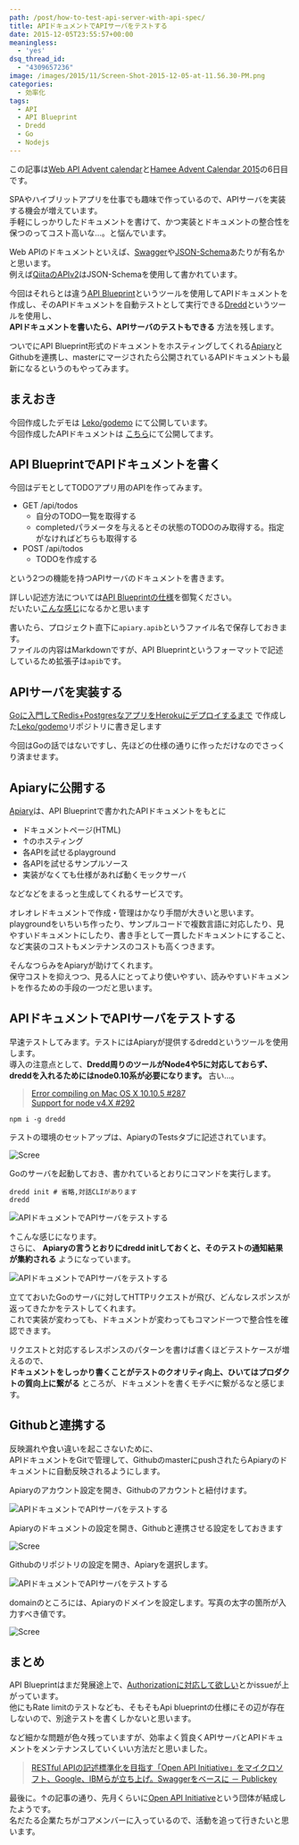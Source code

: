 ```yaml
---
path: /post/how-to-test-api-server-with-api-spec/
title: APIドキュメントでAPIサーバをテストする
date: 2015-12-05T23:55:57+00:00
meaningless:
  - 'yes'
dsq_thread_id:
  - "4309657236"
image: /images/2015/11/Screen-Shot-2015-12-05-at-11.56.30-PM.png
categories:
  - 効率化
tags:
  - API
  - API Blueprint
  - Dredd
  - Go
  - Nodejs
---
```

この記事は[Web API Advent calendar](http://qiita.com/advent-calendar/2015/web_api)と[Hamee Advent Calendar 2015](http://qiita.com/advent-calendar/2015/hamee)の6日目です。

SPAやハイブリットアプリを仕事でも趣味で作っているので、APIサーバを実装する機会が増えています。  
手軽にしっかりしたドキュメントを書けて、かつ実装とドキュメントの整合性を保つのってコスト高いな…。と悩んでいます。

Web APIのドキュメントといえば、[Swagger](http://swagger.io/)や[JSON-Schema](http://json-schema.org/)あたりが有名かと思います。  
例えば[QiitaのAPIv2](https://qiita.com/api/v2/docs)はJSON-Schemaを使用して書かれています。

今回はそれらとは違う[API Blueprint](https://apiblueprint.org/)というツールを使用してAPIドキュメントを作成し、そのAPIドキュメントを自動テストとして実行できる[Dredd](https://github.com/apiaryio/dredd)というツールを使用し、  
**APIドキュメントを書いたら、APIサーバのテストもできる** 方法を残します。

ついでにAPI Blueprint形式のドキュメントをホスティングしてくれる[Apiary](https://apiary.io/)とGithubを連携し、masterにマージされたら公開されているAPIドキュメントも最新になるというのもやってみます。

<!--more-->

まえおき
----------------------------------------

今回作成したデモは [Leko/godemo](https://github.com/Leko/godemo) にて公開しています。  
今回作成したAPIドキュメントは [こちら](http://docs.godemo.apiary.io/#)にて公開してます。

## API BlueprintでAPIドキュメントを書く

今回はデモとしてTODOアプリ用のAPIを作ってみます。

  * GET /api/todos 
      * 自分のTODO一覧を取得する
      * completedパラメータを与えるとその状態のTODOのみ取得する。指定がなければどちらも取得する
  * POST /api/todos 
      * TODOを作成する

という2つの機能を持つAPIサーバのドキュメントを書きます。

詳しい記述方法については[API Blueprintの仕様](https://github.com/apiaryio/api-blueprint/blob/master/API%20Blueprint%20Specification.md)を御覧ください。  
だいたい[こんな感じ](https://github.com/Leko/godemo/blob/master/apiary.apib)になるかと思います

書いたら、プロジェクト直下に`apiary.apib`というファイル名で保存しておきます。  
ファイルの内容はMarkdownですが、API Blueprintというフォーマットで記述しているため拡張子は`apib`です。

APIサーバを実装する
----------------------------------------

[Goに入門してRedis+PostgresなアプリをHerokuにデプロイするまで](/post/introduction-of-golang/) で作成した[Leko/godemo](https://github.com/Leko/godemo)リポジトリに書き足します

今回はGoの話ではないですし、先ほどの仕様の通りに作っただけなのでさっくり済ませます。

Apiaryに公開する
----------------------------------------

[Apiary](https://apiary.io/)は、API Blueprintで書かれたAPIドキュメントをもとに

  * ドキュメントページ(HTML)
  * ↑のホスティング
  * 各APIを試せるplayground
  * 各APIを試せるサンプルソース
  * 実装がなくても仕様があれば動くモックサーバ

などなどをまるっと生成してくれるサービスです。

オレオレドキュメントで作成・管理はかなり手間が大きいと思います。  
playgroundをいちいち作ったり、サンプルコードで複数言語に対応したり、見やすいドキュメントにしたり、書き手として一貫したドキュメントにすること、など実装のコストもメンテナンスのコストも高くつきます。

そんなつらみをApiaryが助けてくれます。  
保守コストを抑えつつ、見る人にとってより使いやすい、読みやすいドキュメントを作るための手段の一つだと思います。

APIドキュメントでAPIサーバをテストする
----------------------------------------

早速テストしてみます。テストにはApiaryが提供するdreddというツールを使用します。  
導入の注意点として、**Dredd周りのツールがNode4や5に対応しておらず、dreddを入れるためにはnode0.10系が必要になります。** 古い…。

> [Error compiling on Mac OS X 10.10.5 #287](https://github.com/apiaryio/dredd/issues/287)  
> [Support for node v4.X #292](https://github.com/apiaryio/dredd/issues/292)

```shell
npm i -g dredd
```

テストの環境のセットアップは、ApiaryのTestsタブに記述されています。


![Scree](/images/2015/12/Screen-Shot-2015-12-06-at-12.03.57-AM.png)



Goのサーバを起動しておき、書かれているとおりにコマンドを実行します。

```shell
dredd init # 省略,対話CLIがあります
dredd
```


![APIドキュメントでAPIサーバをテストする](/images/2015/11/Screen-Shot-2015-12-06-at-1.25.59-AM.png)



↑こんな感じになります。  
さらに、 **Apiaryの言うとおりにdredd initしておくと、そのテストの通知結果が集約される** ようになっています。


![APIドキュメントでAPIサーバをテストする](/images/2015/11/Screen-Shot-2015-12-06-at-1.27.02-AM.png)



立てておいたGoのサーバに対してHTTPリクエストが飛び、どんなレスポンスが返ってきたかをテストしてくれます。  
これで実装が変わっても、ドキュメントが変わってもコマンド一つで整合性を確認できます。

リクエストと対応するレスポンスのパターンを書けば書くほどテストケースが増えるので、  
**ドキュメントをしっかり書くことがテストのクオリティ向上、ひいてはプロダクトの質向上に繋がる** ところが、ドキュメントを書くモチベに繋がるなと感じます。

Githubと連携する
----------------------------------------

反映漏れや食い違いを起こさないために、  
APIドキュメントをGitで管理して、GithubのmasterにpushされたらApiaryのドキュメントに自動反映されるようにします。

Apiaryのアカウント設定を開き、Githubのアカウントと紐付けます。   

![APIドキュメントでAPIサーバをテストする](/images/2015/12/Screen-Shot-2015-12-05-at-2.51.19-PM.png)



Apiaryのドキュメントの設定を開き、Githubと連携させる設定をしておきます   

![Scree](/images/2015/11/Screen-Shot-2015-12-06-at-1.05.14-AM.png)



Githubのリポジトリの設定を開き、Apiaryを選択します。   

![APIドキュメントでAPIサーバをテストする](/images/2015/12/Screen-Shot-2015-12-05-at-2.52.55-PM.png)



domainのところには、Apiaryのドメインを設定します。写真の太字の箇所が入力すべき値です。   

![Scree](/images/2015/12/Screen-Shot-2015-12-05-at-2.53.30-PM.png)



まとめ
----------------------------------------

API Blueprintはまだ発展途上で、[Authorizationに対応して欲しい](https://github.com/apiaryio/api-blueprint/issues/11)とかissueが上がっています。  
他にもRate limitのテストなども、そもそもApi blueprintの仕様にその辺が存在しないので、別途テストを書くしかないと思います。

など細かな問題が色々残っていますが、効率よく質良くAPIサーバとAPIドキュメントをメンテナンスしていくいい方法だと思いました。

> [RESTful APIの記述標準化を目指す「Open API Initiative」をマイクロソフト、Google、IBMらが立ち上げ。Swaggerをベースに － Publickey](http://www.publickey1.jp/blog/15/open_api_initiative.html)

最後に。↑の記事の通り、先月くらいに[Open API Initiative](https://openapis.org/)という団体が結成したようです。  
名だたる企業たちがコアメンバーに入っているので、活動を追って行きたいと思います。
